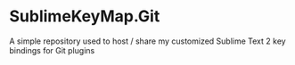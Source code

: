 SublimeKeyMap.Git
=================

A simple repository used to host / share my customized Sublime Text 2 key bindings for Git plugins